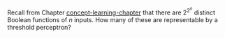 

Recall from
Chapter <a class="chapterRef" href="{{site.baseurl}}/concept-learning-exercises/">concept-learning-chapter</a> that there are
$2^{2^n}$ distinct Boolean functions of $n$ inputs. How many of
these are representable by a threshold perceptron?
